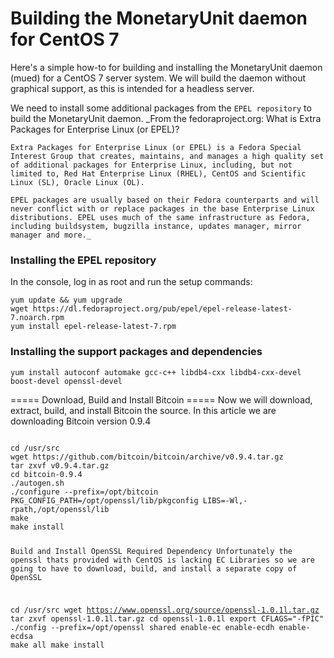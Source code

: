 # Building the MonetaryUnit daemon for CentOS 7

Here's a simple how-to for building and installing the MonetaryUnit daemon (mued) for a CentOS 7 server system. We will build the daemon without graphical support, as this is intended for a headless server.

We need to install some additional packages from the `EPEL repository` to build the MonetaryUnit daemon.
    _From the fedoraproject.org:
    What is Extra Packages for Enterprise Linux (or EPEL)?

    Extra Packages for Enterprise Linux (or EPEL) is a Fedora Special Interest Group that creates, maintains, and manages a high quality set of additional packages for Enterprise Linux, including, but not limited to, Red Hat Enterprise Linux (RHEL), CentOS and Scientific Linux (SL), Oracle Linux (OL).

    EPEL packages are usually based on their Fedora counterparts and will never conflict with or replace packages in the base Enterprise Linux distributions. EPEL uses much of the same infrastructure as Fedora, including buildsystem, bugzilla instance, updates manager, mirror manager and more._

### Installing the EPEL repository
In the console, log in as root and run the setup commands:

    yum update && yum upgrade
    wget https://dl.fedoraproject.org/pub/epel/epel-release-latest-7.noarch.rpm
    yum install epel-release-latest-7.rpm

### Installing the support packages and dependencies

    yum install autoconf automake gcc-c++ libdb4-cxx libdb4-cxx-devel boost-devel openssl-devel



===== Download, Build and Install Bitcoin  =====
Now we will download, extract, build, and install Bitcoin the source.  In this article we are downloading Bitcoin version 0.9.4

<code console>
cd /usr/src
wget https://github.com/bitcoin/bitcoin/archive/v0.9.4.tar.gz
tar zxvf v0.9.4.tar.gz
cd bitcoin-0.9.4
./autogen.sh
./configure --prefix=/opt/bitcoin PKG_CONFIG_PATH=/opt/openssl/lib/pkgconfig LIBS=-Wl,-rpath,/opt/openssl/lib
make
make install


Build and Install OpenSSL Required Dependency
Unfortunately the openssl thats provided with CentOS is lacking EC Libraries so we are going to have to download, build, and install a separate copy of OpenSSL

cd /usr/src
wget https://www.openssl.org/source/openssl-1.0.1l.tar.gz
tar zxvf openssl-1.0.1l.tar.gz
cd openssl-1.0.1l
export CFLAGS="-fPIC"
./config --prefix=/opt/openssl shared enable-ec enable-ecdh enable-ecdsa
make all
make install
